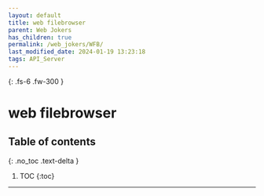```yaml
---
layout: default
title: web filebrowser 
parent: Web Jokers
has_children: true
permalink: /web_jokers/WFB/
last_modified_date: 2024-01-19 13:23:18
tags: API_Server
---
```


{: .fs-6 .fw-300 }

# web filebrowser 

## Table of contents

{: .no_toc .text-delta }

1. TOC
{:toc}

---


